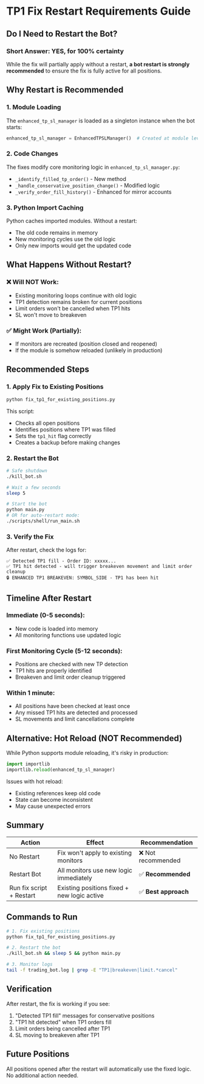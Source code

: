# TP1 Fix Restart Requirements Guide

## Do I Need to Restart the Bot?

### Short Answer: YES, for 100% certainty

While the fix will partially apply without a restart, **a bot restart is strongly recommended** to ensure the fix is fully active for all positions.

## Why Restart is Recommended

### 1. **Module Loading**
The `enhanced_tp_sl_manager` is loaded as a singleton instance when the bot starts:
```python
enhanced_tp_sl_manager = EnhancedTPSLManager()  # Created at module level
```

### 2. **Code Changes**
The fixes modify core monitoring logic in `enhanced_tp_sl_manager.py`:
- `_identify_filled_tp_order()` - New method
- `_handle_conservative_position_change()` - Modified logic
- `_verify_order_fill_history()` - Enhanced for mirror accounts

### 3. **Python Import Caching**
Python caches imported modules. Without a restart:
- The old code remains in memory
- New monitoring cycles use the old logic
- Only new imports would get the updated code

## What Happens Without Restart?

### ❌ **Will NOT Work:**
- Existing monitoring loops continue with old logic
- TP1 detection remains broken for current positions
- Limit orders won't be cancelled when TP1 hits
- SL won't move to breakeven

### ✅ **Might Work (Partially):**
- If monitors are recreated (position closed and reopened)
- If the module is somehow reloaded (unlikely in production)

## Recommended Steps

### 1. **Apply Fix to Existing Positions**
```bash
python fix_tp1_for_existing_positions.py
```
This script:
- Checks all open positions
- Identifies positions where TP1 was filled
- Sets the `tp1_hit` flag correctly
- Creates a backup before making changes

### 2. **Restart the Bot**
```bash
# Safe shutdown
./kill_bot.sh

# Wait a few seconds
sleep 5

# Start the bot
python main.py
# OR for auto-restart mode:
./scripts/shell/run_main.sh
```

### 3. **Verify the Fix**
After restart, check the logs for:
```
✅ Detected TP1 fill - Order ID: xxxxx...
✅ TP1 hit detected - will trigger breakeven movement and limit order cleanup
🔒 ENHANCED TP1 BREAKEVEN: SYMBOL_SIDE - TP1 has been hit
```

## Timeline After Restart

### Immediate (0-5 seconds):
- New code is loaded into memory
- All monitoring functions use updated logic

### First Monitoring Cycle (5-12 seconds):
- Positions are checked with new TP detection
- TP1 hits are properly identified
- Breakeven and limit order cleanup triggered

### Within 1 minute:
- All positions have been checked at least once
- Any missed TP1 hits are detected and processed
- SL movements and limit cancellations complete

## Alternative: Hot Reload (NOT Recommended)

While Python supports module reloading, it's risky in production:
```python
import importlib
importlib.reload(enhanced_tp_sl_manager)
```

Issues with hot reload:
- Existing references keep old code
- State can become inconsistent
- May cause unexpected errors

## Summary

| Action | Effect | Recommendation |
|--------|--------|----------------|
| No Restart | Fix won't apply to existing monitors | ❌ Not recommended |
| Restart Bot | All monitors use new logic immediately | ✅ **Recommended** |
| Run fix script + Restart | Existing positions fixed + new logic active | ✅ **Best approach** |

## Commands to Run

```bash
# 1. Fix existing positions
python fix_tp1_for_existing_positions.py

# 2. Restart the bot
./kill_bot.sh && sleep 5 && python main.py

# 3. Monitor logs
tail -f trading_bot.log | grep -E "TP1|breakeven|limit.*cancel"
```

## Verification

After restart, the fix is working if you see:
1. "Detected TP1 fill" messages for conservative positions
2. "TP1 hit detected" when TP1 orders fill
3. Limit orders being cancelled after TP1
4. SL moving to breakeven after TP1

## Future Positions

All positions opened after the restart will automatically use the fixed logic. No additional action needed.